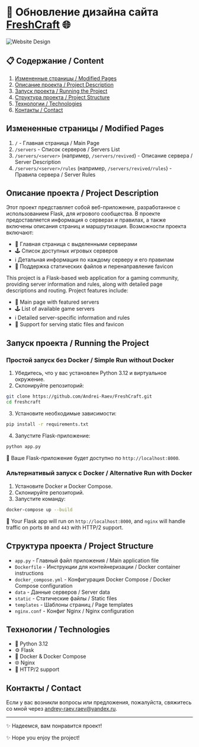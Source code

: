 # 🎨 Обновление дизайна сайта [FreshCraft](https://freshcraft.org/) 🌐

![Website Design](https://freshcraft.org/assets/images/logos/minecraft_fresh.png)

## 📋 Содержание / Content

1. [Измененные страницы / Modified Pages](#измененные-страницы--modified-pages)
2. [Описание проекта / Project Description](#описание-проекта--project-description)
3. [Запуск проекта / Running the Project](#запуск-проекта--running-the-project)
4. [Структура проекта / Project Structure](#структура-проекта--project-structure)
5. [Технологии / Technologies](#технологии--technologies)
6. [Контакты / Contact](#контакты--contact)

## Измененные страницы / Modified Pages

1. `/` - Главная страница / Main Page
2. `/servers` - Список серверов / Servers List
3. `/servers/<server>` (например, `/servers/revived`) - Описание сервера / Server Description
4. `/servers/<server>/rules` (например, `/servers/revived/rules`) - Правила сервера / Server Rules

## Описание проекта / Project Description

Этот проект представляет собой веб-приложение, разработанное с использованием Flask, для игрового сообщества. В проекте
предоставляется информация о серверах и правилах, а также включены описания страниц и маршрутизация. Возможности проекта
включают:

- 🌟 Главная страница с выделенными серверами
- 🕹️ Список доступных игровых серверов
- ℹ️ Детальная информация по каждому серверу и его правилам
- 📁 Поддержка статических файлов и перенаправление favicon

This project is a Flask-based web application for a gaming community, providing server information and rules, along with
detailed page descriptions and routing. Project features include:

- 🌟 Main page with featured servers
- 🕹️ List of available game servers
- ℹ️ Detailed server-specific information and rules
- 📁 Support for serving static files and favicon

## Запуск проекта / Running the Project

### Простой запуск без Docker / Simple Run without Docker

1. Убедитесь, что у вас установлен Python 3.12 и виртуальное окружение.
2. Склонируйте репозиторий:

```bash
git clone https://github.com/Andrei-Raev/FreshCraft.git
cd freshcraft
```

3. Установите необходимые зависимости:

```bash
pip install -r requirements.txt
```

4. Запустите Flask-приложение:

```bash
python app.py
```

🌿 Ваше Flask-приложение будет доступно по `http://localhost:8000`.

### Альтернативый запуск с Docker / Alternative Run with Docker

1. Установите Docker и Docker Compose.
2. Склонируйте репозиторий.
3. Запустите команду:

```bash
docker-compose up --build
```

🍃 Your Flask app will run on `http://localhost:8000`, and `nginx` will handle traffic on ports `80` and `443` with
HTTP/2 support.

## Структура проекта / Project Structure

- `app.py` - Главный файл приложения / Main application file
- `Dockerfile` - Инструкции для контейнеризации / Docker container instructions
- `docker_compose.yml` - Конфигурация Docker Compose / Docker Compose configuration
- `data` - Данные серверов / Server data
- `static` - Статические файлы / Static files
- `templates` - Шаблоны страниц / Page templates
- `nginx.conf` - Конфиг Nginx / Nginx configuration

## Технологии / Technologies

- 🐍 Python 3.12
- ⚙️ Flask
- 🐳 Docker & Docker Compose
- 🌐 Nginx
- 🔄 HTTP/2 support

## Контакты / Contact

Если у вас возникли вопросы или предложения, пожалуйста, свяжитесь со мной
через [andrey-raev.raev@yandex.ru](mailto:andrey-raev.raev@yandex.ru).

---

✨ Надеемся, вам понравится проект!

✨ Hope you enjoy the project!